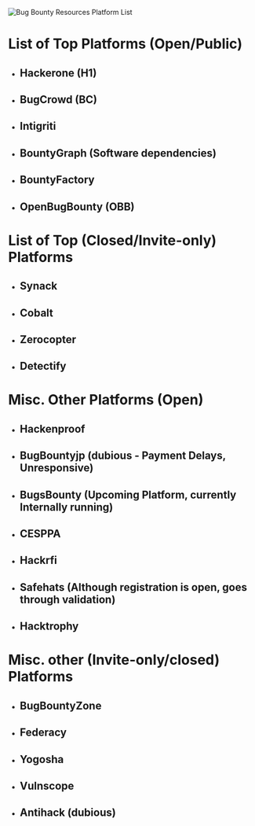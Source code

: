 ![Bug Bounty Resources Platform List](https://raw.githubusercontent.com/BugBountyResources/Resources/master/BBR%20alpha%20logo.png)

# List of Top Platforms (Open/Public)

 - ## Hackerone (H1)
 - ## BugCrowd (BC)
 - ## Intigriti 
 - ## BountyGraph (Software dependencies)
 - ## BountyFactory

 - ## OpenBugBounty (OBB)
 
# List of Top (Closed/Invite-only) Platforms

 - ## Synack
 - ## Cobalt
 - ## Zerocopter
 - ## Detectify


# Misc. Other Platforms (Open)
 

 - ## Hackenproof
 - ## BugBountyjp (dubious - Payment Delays, Unresponsive)
 - ## BugsBounty (Upcoming Platform, currently Internally running)
 - ## CESPPA
 - ## Hackrfi
 - ## Safehats (Although registration is open, goes through validation)
 - ## Hacktrophy
 
# Misc. other (Invite-only/closed) Platforms

 - ## BugBountyZone
 - ## Federacy
 - ## Yogosha
 
 - ## Vulnscope
 - ## Antihack (dubious)
  
  





